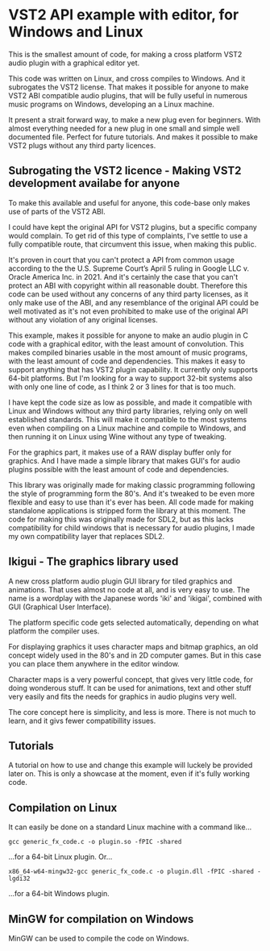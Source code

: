 # VST2 API example with editor, for Windows and Linux
This is the smallest amount of code, for making a cross platform VST2 audio plugin with a graphical editor yet.

This code was written on Linux, and cross compiles to Windows. And it subrogates the VST2 license. That makes it possible for anyone to make VST2 ABI compatible audio plugins, that will be fully useful in numerous music programs on Windows, developing an a Linux machine.

It present a strait forward way, to make a new plug even for beginners. With almost everything needed for a new plug in one small and simple well documented file. Perfect for future tutorials.
And makes it possible to make VST2 plugs without any third party licences.

## Subrogating the VST2 licence - Making VST2 development availabe for anyone
To make this available and useful for anyone, this code-base only makes use of parts of the VST2 ABI.

I could have kept the original API for VST2 plugins, but a specific company would complain. To get rid of this type of complaints, I've settle to use a fully compatible route, that circumvent this issue, when making this public.

It's proven in court that you can't protect a API from common usage according to the the U.S. Supreme Court’s April 5 ruling in Google LLC v. Oracle America Inc. in 2021. And it's certainly the case that you can't protect an ABI with copyright within all reasonable doubt. Therefore this code can be used without any concerns of any third party licenses, as it only make use of the ABI, and any resemblance of the original API could be well motivated as it's not even prohibited to make use of the original API without any violation of any original licenses.

This example, makes it possible for anyone to make an audio plugin in C code with a graphical editor, with the least amount of convolution. This makes compiled binaries usable in the most amount of music programs, with the least amount of code and dependencies. This makes it easy to support anything that has VST2 plugin capability. It currently only supports 64-bit platforms. But I'm looking for a way to support 32-bit systems also with only one line of code, as I think 2 or 3 lines for that is too much.

I have kept the code size as low as possible, and made it compatible with Linux and Windows without any third party libraries, relying only on well established standards. This will make it compatible to the most systems even when compiling on a Linux machine and compile to Windows, and then running it on Linux using Wine without any type of tweaking.

For the graphics part, it makes use of a RAW display buffer only for graphics. And I have made a simple library that makes GUI's for audio plugins possible with the least amount of code and dependencies.

This library was originally made for making classic programming following the style of programming form the 80's. And it's tweaked to be even more flexible and easy to use than it's ever has been. All code made for making standalone applications is stripped form the library at this moment. The code for making this was originally made for SDL2, but as this lacks compatibility for child windows that is necessary for audio plugins, I made my own compatibility layer that replaces SDL2.

## Ikigui - The graphics library used
A new cross platform audio plugin GUI library for tiled graphics and animations. That uses almost no code at all, and is very easy to use.
The name is a wordplay with the Japanese words 'iki' and 'ikigai', combined with GUI (Graphical User Interface).  

The platform specific code gets selected automatically, depending on what platform the compiler uses.

For displaying graphics it uses character maps and bitmap graphics, an old concept widely used in the 80's and in 2D computer games. But in this case you can place them anywhere in the editor window.

Character maps is a very powerful concept, that gives very little code, for doing wonderous stuff. It can be used for animations, text and other stuff very easily and fits the needs for graphics in audio plugins very well.

The core concept here is simplicity, and less is more. There is not much to learn, and it givs fewer compatibillity issues.

## Tutorials
A tutorial on how to use and change this example will luckely be provided later on. This is only a showcase at the moment, even if it's fully working code.
## Compilation on Linux
It can easily be done on a standard Linux machine with a command like...
```
gcc generic_fx_code.c -o plugin.so -fPIC -shared
```
...for a 64-bit Linux plugin. Or...
```
x86_64-w64-mingw32-gcc generic_fx_code.c -o plugin.dll -fPIC -shared -lgdi32
```
...for a 64-bit Windows plugin.
## MinGW for compilation on Windows
MinGW can be used to compile the code on Windows.


